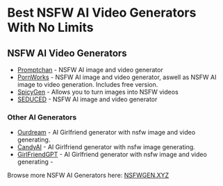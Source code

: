 # Best NSFW AI Video Generators With No Limits


## NSFW AI Video Generators

* [Promptchan](https://nsfwgen.xyz/promptchan) - NSFW AI image and video generator
* [PornWorks](https://nsfwgen.xyz/pornworks) - NSFW AI image and video generator, aswell as NSFW AI image to video generation. Includes free version.
* [SpicyGen](https://nsfwgen.xyz/spicygen) - Allows you to turn images into NSFW videos
* [SEDUCED](https://nsfwgen.xyz/seduced) - NSFW AI image and video generator


### Other AI Generators

* [Ourdream](https://nsfwgen.xyz/ourdream) - AI Girlfriend generator with nsfw image and video generating. 
* [CandyAI](https://nsfwgen.xyz/candyai) - AI Girlfriend generator with nsfw image generating.
* [GirlFriendGPT](https://nsfwgen.xyz/girlfriendgpt) - AI Girlfriend generator with nsfw image and video generating - 

Browse more NSFW AI Generators here: [NSFWGEN.XYZ](https://nsfwgen.xyz)

